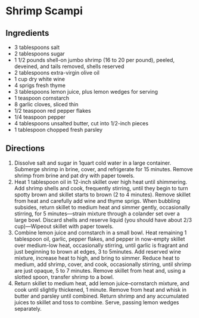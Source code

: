 # Shrimp Scampi

## Ingredients
- 3 tablespoons salt
- 2 tablespoons sugar
- 1 1/2 pounds shell-on jumbo shrimp (16 to 20 per pound), peeled, deveined, and tails removed, shells reserved
- 2 tablespoons extra-virgin olive oil
- 1 cup dry white wine
- 4 sprigs fresh thyme
- 3 tablespoons lemon juice, plus lemon wedges for serving
- 1 teaspoon cornstarch
- 8 garlic cloves, sliced thin
- 1/2 teaspoon red pepper flakes
- 1/4 teaspoon pepper
- 4 tablespoons unsalted butter, cut into 1/2-inch pieces
- 1 tablespoon chopped fresh parsley

## Directions
1. Dissolve salt and sugar in 1quart cold water in a large container. Submerge shrimp in brine, cover, and refrigerate for 15 minutes. Remove shrimp from brine and pat dry with paper towels.
2. Heat 1 tablespoon oil in 12-inch skillet over high heat until shimmering. Add shrimp shells and cook, frequently stirring, until they begin to turn spotty brown and skillet starts to brown (2 to 4 minutes). Remove skillet from heat and carefully add wine and thyme sprigs. When bubbling subsides, return skillet to medium heat and simmer gently, occasionally stirring, for 5 minutes—strain mixture through a colander set over a large bowl. Discard shells and reserve liquid (you should have about 2/3 cup)—Wipeout skillet with paper towels.
3. Combine lemon juice and cornstarch in a small bowl. Heat remaining 1 tablespoon oil, garlic, pepper flakes, and pepper in now-empty skillet over medium-low heat, occasionally stirring, until garlic is fragrant and just beginning to brown at edges, 3 to 5minutes. Add reserved wine mixture, increase heat to high, and bring to simmer. Reduce heat to medium, add shrimp, cover, and cook, occasionally stirring, until shrimp are just opaque, 5 to 7 minutes. Remove skillet from heat and, using a slotted spoon, transfer shrimp to a bowl.
4. Return skillet to medium heat, add lemon juice–cornstarch mixture, and cook until slightly thickened, 1 minute. Remove from heat and whisk in butter and parsley until combined. Return shrimp and any accumulated juices to skillet and toss to combine. Serve, passing lemon wedges separately.
